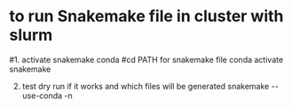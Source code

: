 # to run Snakemake file in cluster with slurm
#1. activate snakemake conda 
#cd PATH for snakemake file
conda activate snakemake

2. test dry run if it works and which files will be generated
snakemake --use-conda -n
